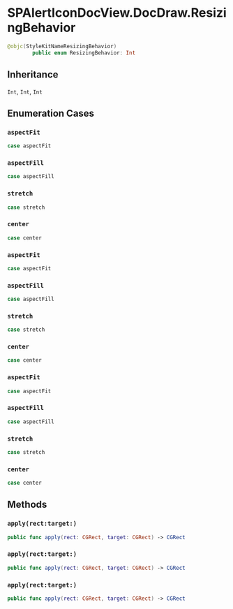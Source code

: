 # SPAlertIconDocView.DocDraw.ResizingBehavior

``` swift
@objc(StyleKitNameResizingBehavior)
        public enum ResizingBehavior: Int 
```

## Inheritance

`Int`, `Int`, `Int`

## Enumeration Cases

### `aspectFit`

``` swift
case aspectFit
```

### `aspectFill`

``` swift
case aspectFill
```

### `stretch`

``` swift
case stretch
```

### `center`

``` swift
case center
```

### `aspectFit`

``` swift
case aspectFit
```

### `aspectFill`

``` swift
case aspectFill
```

### `stretch`

``` swift
case stretch
```

### `center`

``` swift
case center
```

### `aspectFit`

``` swift
case aspectFit
```

### `aspectFill`

``` swift
case aspectFill
```

### `stretch`

``` swift
case stretch
```

### `center`

``` swift
case center
```

## Methods

### `apply(rect:target:)`

``` swift
public func apply(rect: CGRect, target: CGRect) -> CGRect 
```

### `apply(rect:target:)`

``` swift
public func apply(rect: CGRect, target: CGRect) -> CGRect 
```

### `apply(rect:target:)`

``` swift
public func apply(rect: CGRect, target: CGRect) -> CGRect 
```
